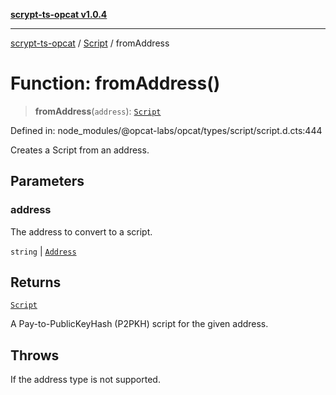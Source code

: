 [**scrypt-ts-opcat v1.0.4**](../../../README.md)

***

[scrypt-ts-opcat](../../../README.md) / [Script](../README.md) / fromAddress

# Function: fromAddress()

> **fromAddress**(`address`): [`Script`](../../../classes/Script.md)

Defined in: node\_modules/@opcat-labs/opcat/types/script/script.d.cts:444

Creates a Script from an address.

## Parameters

### address

The address to convert to a script.

`string` | [`Address`](../../../classes/Address.md)

## Returns

[`Script`](../../../classes/Script.md)

A Pay-to-PublicKeyHash (P2PKH) script for the given address.

## Throws

If the address type is not supported.
